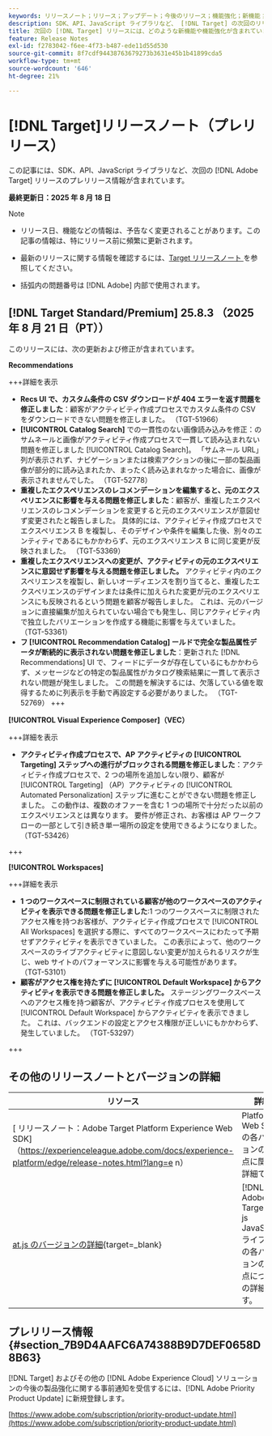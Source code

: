 ```yaml
---
keywords: リリースノート；リリース；アップデート；今後のリリース；機能強化；新機能；修正；アップデート；プレリリース；早期アクセス
description: SDK、API、JavaScript ライブラリなど、 [!DNL Target] の次回のリリースに含まれている新機能、機能強化および修正について説明します。
title: 次回の [!DNL Target] リリースには、どのような新機能や機能強化が含まれていますか？
feature: Release Notes
exl-id: f2783042-f6ee-4f73-b487-ede11d55d530
source-git-commit: 8f7cdf94438763679273b3631e45b1b41899cda5
workflow-type: tm+mt
source-wordcount: '646'
ht-degree: 21%

---
```


# [!DNL Target]リリースノート（プレリリース）

この記事には、SDK、API、JavaScript ライブラリなど、次回の [!DNL Adobe Target] リリースのプレリリース情報が含まれています。

**最終更新日：2025 年 8 月 18 日**

>[!NOTE]
>
>* リリース日、機能などの情報は、予告なく変更されることがあります。この記事の情報は、特にリリース前に頻繁に更新されます。
>
>* 最新のリリースに関する情報を確認するには、[Target リリースノート ](release-notes.md) を参照してください。
>
>* 括弧内の問題番号は [!DNL Adobe] 内部で使用されます。

## [!DNL Target Standard/Premium] 25.8.3 （2025 年 8 月 21 日（PT））

このリリースには、次の更新および修正が含まれています。

**Recommendations**

+++詳細を表示
* **Recs UI で、カスタム条件の CSV ダウンロードが 404 エラーを返す問題を修正しました**：顧客がアクティビティ作成プロセスでカスタム条件の CSV をダウンロードできない問題を修正しました。 （TGT-51966）
* **[!UICONTROL Catalog Search]** での一貫性のない画像読み込みを修正：のサムネールと画像がアクティビティ作成プロセスで一貫して読み込まれない問題を修正しました [!UICONTROL  Catalog Search]。 「サムネール URL」列が表示されず、ナビゲーションまたは検索アクションの後に一部の製品画像が部分的に読み込まれたか、まったく読み込まれなかった場合に、画像が表示されませんでした。 （TGT-52778）
* **重複したエクスペリエンスのレコメンデーションを編集すると、元のエクスペリエンスに影響を与える問題を修正しました**：顧客が、重複したエクスペリエンスのレコメンデーションを変更すると元のエクスペリエンスが意図せず変更されたと報告しました。 具体的には、アクティビティ作成プロセスでエクスペリエンス B を複製し、そのデザインや条件を編集した後、別々のエンティティであるにもかかわらず、元のエクスペリエンス B に同じ変更が反映されました。 （TGT-53369）
* **重複したエクスペリエンスへの変更が、アクティビティの元のエクスペリエンスに意図せず影響を与える問題を修正しました。** アクティビティ内のエクスペリエンスを複製し、新しいオーディエンスを割り当てると、重複したエクスペリエンスのデザインまたは条件に加えられた変更が元のエクスペリエンスにも反映されるという問題を顧客が報告しました。 これは、元のバージョンに直接編集が加えられていない場合でも発生し、同じアクティビティ内で独立したバリエーションを作成する機能に影響を与えていました。 （TGT-53361）
* **フ [!UICONTROL Recommendation Catalog] ールドで完全な製品属性データが断続的に表示されない問題を修正しました**：更新された [!DNL Recommendations] UI で、フィードにデータが存在しているにもかかわらず、メッセージなどの特定の製品属性がカタログ検索結果に一貫して表示されない問題が発生しました。 この問題を解決するには、欠落している値を取得するために列表示を手動で再設定する必要がありました。 （TGT-52769）
+++

**[!UICONTROL Visual Experience Composer]（VEC）**

+++詳細を表示
* **アクティビティ作成プロセスで、AP アクティビティの [!UICONTROL Targeting] ステップへの進行がブロックされる問題を修正しました**：アクティビティ作成プロセスで、2 つの場所を追加しない限り、顧客が [!UICONTROL Targeting] （AP）アクティビティの [!UICONTROL Automated Personalization] ステップに進むことができない問題を修正しました。 この動作は、複数のオファーを含む 1 つの場所で十分だった以前のエクスペリエンスとは異なります。 要件が修正され、お客様は AP ワークフローの一部として引き続き単一場所の設定を使用できるようになりました。 （TGT-53426）

+++

**[!UICONTROL Workspaces]**

+++詳細を表示
* **1 つのワークスペースに制限されている顧客が他のワークスペースのアクティビティを表示できる問題を修正しました**:1 つのワークスペースに制限されたアクセス権を持つお客様が、アクティビティ作成プロセスで [!UICONTROL All Workspaces] を選択する際に、すべてのワークスペースにわたって予期せずアクティビティを表示できていました。 この表示によって、他のワークスペースのライブアクティビティに意図しない変更が加えられるリスクが生じ、web サイトのパフォーマンスに影響を与える可能性があります。 （TGT-53101）
* **顧客がアクセス権を持たずに [!UICONTROL Default Workspace] からアクティビティを表示できる問題を修正しました。** ステージングワークスペースへのアクセス権を持つ顧客が、アクティビティ作成プロセスを使用して [!UICONTROL Default Workspace] からアクティビティを表示できました。 これは、バックエンドの設定とアクセス権限が正しいにもかかわらず、発生していました。 （TGT-53297）

+++

## その他のリリースノートとバージョンの詳細

| リソース | 詳細 |
|--- |--- |
| [ リリースノート：Adobe Target Platform Experience Web SDK] （https://experienceleague.adobe.com/docs/experience-platform/edge/release-notes.html?lang=e n） | Platform Web SDK の各バージョンの変更点に関する詳細です。 |
| [at.js のバージョンの詳細](https://experienceleague.adobe.com/docs/target-dev/developer/client-side/at-js-implementation/target-atjs-versions.html?lang=ja){target=_blank} | [!DNL Adobe Target] at. js JavaScript ライブラリの各バージョンの変更点についての詳細です。 |

## プレリリース情報 {#section_7B9D4AAFC6A74388B9D7DEF0658D8B63}

[!DNL Target] およびその他の [!DNL Adobe Experience Cloud] ソリューションの今後の製品強化に関する事前通知を受信するには、[!DNL Adobe Priority Product Update] に新規登録します。

[https://www.adobe.com/subscription/priority-product-update.html](https://www.adobe.com/subscription/priority-product-update.html)
